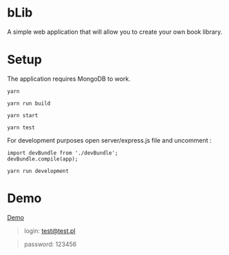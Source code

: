 # bLib
A simple web application that will allow you to create your own book library.

# Setup
The application requires MongoDB to work.
```
yarn 
```
```
yarn run build
```
```
yarn start
```
```
yarn test
```
For development purposes open server/express.js file and uncomment :
```
import devBundle from './devBundle';
devBundle.compile(app);
```
```
yarn run development
```

# Demo

[Demo](https://b-lib.herokuapp.com)
>login: test@test.pl

>password: 123456
